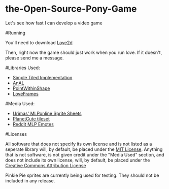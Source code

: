 # the-Open-Source-Pony-Game
Let's see how fast I can develop a video game

#Running

You'll need to download [Love2d](https://love2d.org/)

Then, right now the game should just work when you run love. If it doesn't, please send me a message.

#Libraries Used:

* [Simple Tiled Implementation](https://github.com/karai17/Simple-Tiled-Implementation)
* [AnAL](https://love2d.org/wiki/AnAL)
* [PointWithinShape](https://love2d.org/wiki/PointWithinShape)
* [LoveFrames](http://nikolairesokav.com/projects/loveframes)


#Media Used:

* [Urimas' MLPonline Sprite Sheets](http://urimas.deviantart.com/art/MLPonline-Sprite-Sheets-341840400)
* [PlanetCute tileset](http://www.lostgarden.com/2007/05/dancs-miraculously-flexible-game.html)
* [Reddit MLP Emotes](http://www.reddit.com/r/mylittlepony)

#Licenses

All software that does not specify its own license and is not listed as a seperate library will, by default, be placed under the [MIT License](http://opensource.org/licenses/MIT). Anything that is not software, is not given credit under the "Media Used" section, and does not include its own license, will, by default, be placed under the [Creative Commons Attribution License](http://creativecommons.org/licenses/by/4.0/legalcode)

Pinkie Pie sprites are currently being used for testing. They should not be included in any release.
